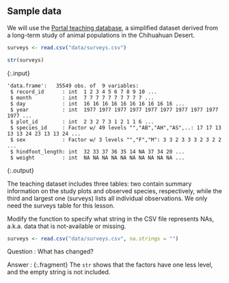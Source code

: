 ---
---

## Sample data

We will use the [Portal teaching database](http://github.com/weecology/portal-teachingdb), a simplified dataset derived from a long-term study of animal populations in the Chihuahuan Desert.


~~~r
surveys <- read.csv("data/surveys.csv")
~~~


~~~r
str(surveys)
~~~
{:.input}
~~~
'data.frame':	35549 obs. of  9 variables:
 $ record_id      : int  1 2 3 4 5 6 7 8 9 10 ...
 $ month          : int  7 7 7 7 7 7 7 7 7 7 ...
 $ day            : int  16 16 16 16 16 16 16 16 16 16 ...
 $ year           : int  1977 1977 1977 1977 1977 1977 1977 1977 1977 1977 ...
 $ plot_id        : int  2 3 2 7 3 1 2 1 1 6 ...
 $ species_id     : Factor w/ 49 levels "","AB","AH","AS",..: 17 17 13 13 13 24 23 13 13 24 ...
 $ sex            : Factor w/ 3 levels "","F","M": 3 3 2 3 3 3 2 3 2 2 ...
 $ hindfoot_length: int  32 33 37 36 35 14 NA 37 34 20 ...
 $ weight         : int  NA NA NA NA NA NA NA NA NA NA ...
~~~
{:.output}

<aside class="notes" markdown="block">

The teaching dataset includes three tables: two contain summary information on the study plots and observed species, respectively, while the third and largest one (surveys) lists all individual observations. We only need the surveys table for this lesson.

</aside>

<!--split-->

Modify the function to specify what string in the CSV file represents NAs, a.k.a. data that is not-available or missing.


~~~r
surveys <- read.csv("data/surveys.csv", na.strings = "")
~~~

Question
: What has changed?

Answer
: {:.fragment} The `str` shows that the factors have one less level, and the empty string is not included.
